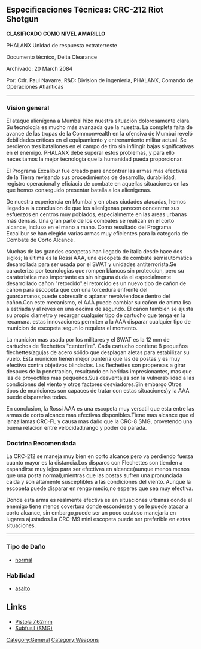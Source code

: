 ## Especificaciones Técnicas: CRC-212 Riot Shotgun

**CLASIFICADO COMO NIVEL AMARILLO**

PHALANX Unidad de respuesta extraterreste

Documento técnico, Delta Clearance

Archivado: 20 March 2084

Por: Cdr. Paul Navarre, R&D: Division de ingenieria, PHALANX, Comando de
Operaciones Atlanticas

------------------------------------------------------------------------

### Vision general

El ataque alienígena a Mumbai hizo nuestra situación dolorosamente
clara. Su tecnología es mucho más avanzada que la nuestra. La completa
falta de avance de las tropas de la Commonwealth en la ofensiva de
Mumbai reveló debilidades críticas en el equipamiento y entrenamiento
militar actual. Se perdieron tres batallones en el campo de tiro sin
inflingir bajas significativas en el enemigo. PHALANX debe superar estos
problemas, y para ello necesitamos la mejor tecnología que la humanidad
pueda proporcionar.

El Programa Excalibur fue creado para encontrar las armas mas efectivas
de la Tierra revisando sus procedimientos de desarrollo, durabilidad,
registro operacional y eficiacia de combate en aquellas situaciones en
las que hemos conseguido presentar batalla a los alienigenas.

De nuestra experiencia en Mumbai y en otras ciudades atacadas, hemos
llegado a la conclusion de que los alienígenas parecen concentrar sus
esfuerzos en centros muy poblados, especialmente en las areas urbanas
más densas. Una gran parte de los combates se realizan en el corto
alcance, incluso en el mano a mano. Como resultado del Programa
Excalibur se han elegido varias armas muy eficientes para la categoria
de Combate de Corto Alcance.

Muchas de las grandes escopetas han llegado de italia desde hace dos
siglos; la última es la Rossi AAA, una escopeta de combate
semiautomatica desarrollada para ser usada por el SWAT y unidades
antiterrorista.Se caracteriza por tecnologias que rompen blancos sin
proteccion, pero su carateristica mas importante es sin ninguna duda el
especialmente desarrollado cañon "retorcido".el retorcido es un nuevo
tipo de cañon de cañon para escopeta que con una torcedura enfrente del
guardamanos,puede sobresalir o aplanar revolviendose dentro del
cañon.Con este mecanismo, el AAA puede cambiar su cañon de anima lisa a
estriada y al reves en una decima de segundo. El cañon tambien se ajusta
su propio diametro y recargar cualquier tipo de cartucho que tenga en la
recamara. estas innovaciones permiten a la AAA disparar cualquier tipo
de municion de escopeta segun lo requiera el momento.

La municion mas usada por los militares y el SWAT es la 12 mm de
cartuchos de flechettes "centerfire". Cada cartucho contiene 8 pequeños
flechettes(agujas de acero sólido que desplagan aletas para estabilizar
su vuelo. Esta munición tienen mejor punteria que las de postas y es muy
efectiva contra objetivos blindados. Las flechettes son propensas a
girar despues de la penetracion, resultando en heridas impresionantes,
mas que las de proyectiles mas pequeños.Sus desventajas son la
vulnerabilidad a las condiciones del viento y otros factores
desviadores.Sin embargo Otros tipos de municiones son capaces de tratar
con estas situaciones)y la AAA puede dispararlas todas.

En conclusion, la Rossi AAA es una escopeta muy versatil que esta entre
las armas de corto alcance mas efectivas disponibles.Tiene mas alcance
que el lanzallamas CRC-FL y causa mas daño que la CRC-8 SMG, provetendo
una buena relacion entre velocidad,rango y poder de parada.

### Doctrina Recomendada

La CRC-212 se maneja muy bien en corto alcance pero va perdiendo fuerza
cuanto mayor es la distancia.Los disparos con Flechettes son tienden a
espandirse muy lejos para ser efectivas en alcance(aunque menos menos
que una posta normal),mientras que las postas sufren una pronunciada
caida y son altamente susceptibles a las condiciones del viento. Aunque
la escopeta puede disparar en rengo medio,no esperes que sea muy
efectiva.

Donde esta arma es realmente efectiva es en situaciones urbanas donde el
enemigo tiene menos covertura donde esconderse y se le puede atacar a
corto alcance, sin embargo,puede ser un poco costoso manejarla en
lugares ajustados.La CRC-M9 mini escopeta puede ser preferible en estas
situaciones.

------------------------------------------------------------------------

### Tipo de Daño

- [normal](Damage/normal "wikilink")

### Habilidad

- [asalto](Skills/assault "wikilink")

## Links

- [Pistola
  7.62mm](Equipment/Secondary_Weapons/7.62mm_Pistola "wikilink")
- [Subfusil
  (SMG)](Equipment/Secondary_Weapons/Submachine_Gun "wikilink")

[Category:General](Category:General "wikilink")
[Category:Weapons](Category:Weapons "wikilink")